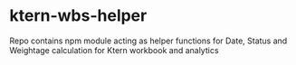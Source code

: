 # ktern-wbs-helper
Repo contains npm module acting as helper functions for Date, Status and Weightage calculation for Ktern workbook and analytics
